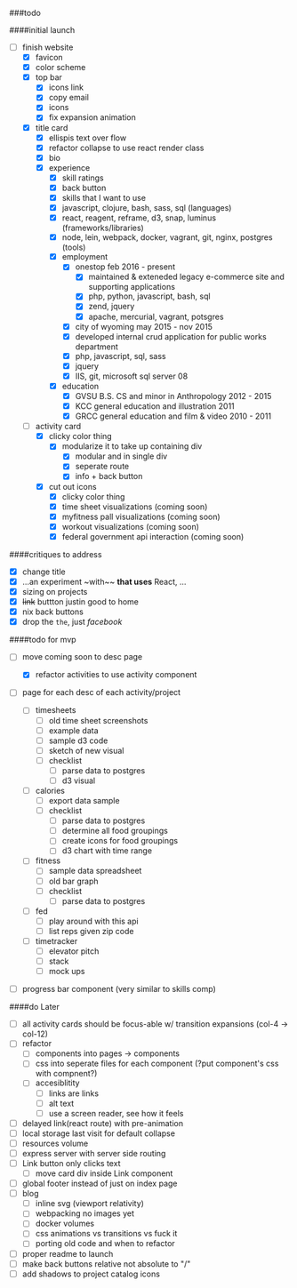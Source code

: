 ###todo 

####initial launch
- [ ] finish website
  - [x] favicon
  - [x] color scheme
  - [x] top bar
    - [x] icons link
    - [x] copy email
    - [x] icons
    - [x] fix expansion animation
  - [x] title card
    - [x] ellispis text over flow
    - [x] refactor collapse to use react render class
    - [x] bio
    - [x] experience
      - [x] skill ratings 
      - [x] back button
      - [x] skills that I want to use
       - [x] javascript, clojure, bash, sass, sql (languages)
       - [x] react, reagent, reframe, d3, snap, luminus (frameworks/libraries)
       - [x] node, lein, webpack, docker, vagrant, git, nginx, postgres (tools)
      - [x] employment
        - [x] onestop feb 2016 - present
          - [x] maintained & exteneded legacy e-commerce site and supporting applications
          - [x] php, python, javascript, bash, sql
          - [x] zend, jquery
          - [x] apache, mercurial, vagrant, potsgres
        - [x] city of wyoming may 2015 - nov 2015
         - [x] developed internal crud application for public works department
         - [x] php, javascript, sql, sass
         - [x] jquery
         - [x] IIS, git, microsoft sql server 08
      - [x] education
        - [x] GVSU B.S. CS and minor in Anthropology 2012 - 2015
        - [x] KCC general education and illustration 2011
        - [x] GRCC general education and film & video 2010 - 2011
  - [ ] activity card
    - [x] clicky color thing
      - [x] modularize it to take up containing div
        - [x] modular and in single div
        - [x] seperate route
        - [x] info + back button
    - [x] cut out icons
      - [x] clicky color thing
      - [x] time sheet visualizations (coming soon)
      - [x] myfitness pall visualizations (coming soon)
      - [x] workout visualizations (coming soon)
      - [x] federal government api interaction (coming soon)

####critiques to address
- [x] change title
- [x] ...an experiment ~with~~ **that uses** React, ...
- [x] sizing on projects
- [x] ~~link~~ buttton justin good to home
- [x] nix back buttons
- [x] drop the `the`, just _facebook_

####todo for mvp
- [ ] move coming soon to desc page
  - [x] refactor activities to use activity component
- [ ] page for each desc of each activity/project
  - [ ] timesheets
    - [ ] old time sheet screenshots
    - [ ] example data
    - [ ] sample d3 code
    - [ ] sketch of new visual
    - [ ] checklist
      - [ ] parse data to postgres
      - [ ] d3 visual
  - [ ] calories
    - [ ] export data sample
    - [ ] checklist
      - [ ] parse data to postgres
      - [ ] determine all food groupings
      - [ ] create icons for food groupings
      - [ ] d3 chart with time range
  - [ ] fitness
    - [ ] sample data spreadsheet
    - [ ] old bar graph
    - [ ] checklist
      - [ ] parse data to postgres
  - [ ] fed
    - [ ] play around with this api
    - [ ] list reps given zip code
  - [ ] timetracker
    - [ ] elevator pitch
    - [ ] stack
    - [ ] mock ups
- [ ] progress bar component (very similar to skills comp)
        

####do Later
- [ ] all activity cards should be focus-able w/ transition expansions (col-4 -> col-12)
- [ ] refactor
  - [ ] components into pages -> components
  - [ ] css into seperate files for each component (?put component's css with compnent?)
  - [ ] accesiblitity
    - [ ] links are links
    - [ ] alt text
    - [ ] use a screen reader, see how it feels
- [ ] delayed link(react route) with pre-animation
- [ ] local storage last visit for default collapse
- [ ] resources volume
- [ ] express server with server side routing
- [ ] Link button only clicks text
  - [ ] move card div inside Link component
- [ ] global footer instead of just on index page
- [ ] blog
  - [ ] inline svg (viewport relativity)
  - [ ] webpacking no images yet
  - [ ] docker volumes
  - [ ] css animations vs transitions vs fuck it
  - [ ] porting old code and when to refactor
- [ ] proper readme to launch
- [ ] make back buttons relative not absolute to "/"
- [ ] add shadows to project catalog icons
